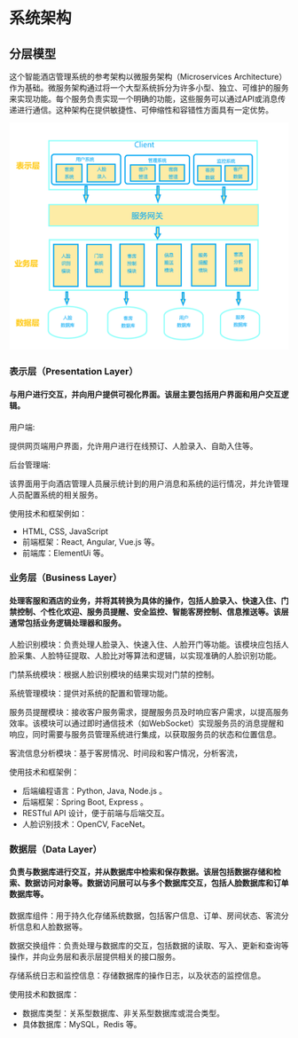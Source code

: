 # 系统架构

## 分层模型

这个智能酒店管理系统的参考架构以微服务架构（Microservices Architecture）作为基础。微服务架构通过将一个大型系统拆分为许多小型、独立、可维护的服务来实现功能。每个服务负责实现一个明确的功能，这些服务可以通过API或消息传递进行通信。这种架构在提供敏捷性、可伸缩性和容错性方面具有一定优势。

![](架构.png)

### 表示层（Presentation Layer）
#### 与用户进行交互，并向用户提供可视化界面。该层主要包括用户界面和用户交互逻辑。  
用户端:

提供网页端用户界面，允许用户进行在线预订、人脸录入、自助入住等。  

后台管理端:  

该界面用于向酒店管理人员展示统计到的用户消息和系统的运行情况，并允许管理人员配置系统的相关服务。  



使用技术和框架例如：

- HTML, CSS, JavaScript
- 前端框架：React, Angular, Vue.js 等。
- 前端库：ElementUi 等。

### 业务层（Business Layer）  
#### 处理客服和酒店的业务，并将其转换为具体的操作，包括人脸录入、快速入住、门禁控制、个性化欢迎、服务员提醒、安全监控、智能客房控制、信息推送等。该层通常包括业务逻辑处理器和服务。  
人脸识别模块：负责处理人脸录入、快速入住、人脸开门等功能。该模块应包括人脸采集、人脸特征提取、人脸比对等算法和逻辑，以实现准确的人脸识别功能。  

门禁系统模块：根据人脸识别模块的结果实现对门禁的控制。

系统管理模块：提供对系统的配置和管理功能。

服务员提醒模块：接收客户服务需求，提醒服务员及时响应客户需求，以提高服务效率。该模块可以通过即时通信技术（如WebSocket）实现服务员的消息提醒和响应，同时需要与服务员管理系统进行集成，以获取服务员的状态和位置信息。

客流信息分析模块：基于客房情况、时间段和客户情况，分析客流，



使用技术和框架例：

- 后端编程语言：Python, Java, Node.js 。
- 后端框架：Spring Boot,  Express 。
- RESTful API 设计，便于前端与后端交互。
- 人脸识别技术：OpenCV, FaceNet。

### 数据层（Data Layer）
#### 负责与数据库进行交互，并从数据库中检索和保存数据。该层包括数据存储和检索、数据访问对象等。数据访问层可以与多个数据库交互，包括人脸数据库和订单数据库等。
数据库组件：用于持久化存储系统数据，包括客户信息、订单、房间状态、客流分析信息和人脸数据等。

数据交换组件：负责处理与数据库的交互，包括数据的读取、写入、更新和查询等操作，并向业务层和表示层提供相关的接口服务。  

存储系统日志和监控信息：存储数据库的操作日志，以及状态的监控信息。



使用技术和数据库：

- 数据库类型：关系型数据库、非关系型数据库或混合类型。
- 具体数据库：MySQL，Redis 等。

